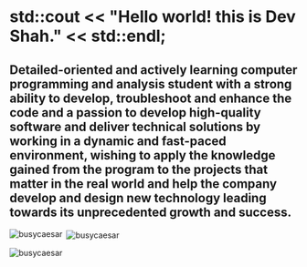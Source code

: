 # std::cout << "Hello world! this is Dev Shah." << std::endl; ##

## Detailed-oriented and actively learning computer programming and analysis student with a strong ability to develop, troubleshoot and enhance the code and a passion to develop high-quality software and deliver technical solutions by working in a dynamic and fast-paced environment, wishing to apply the knowledge gained from the program to the projects that matter in the real world and help the company develop and design new technology leading towards its unprecedented growth and success.

<p><img align="left" src="https://github-readme-stats.vercel.app/api/top-langs?username=busycaesar&show_icons=true&locale=en&layout=compact" alt="busycaesar" /></p>

<p>&nbsp;<img align="center" src="https://github-readme-stats.vercel.app/api?username=busycaesar&show_icons=true&locale=en" alt="busycaesar" /></p>

<p><img align="center" src="https://github-readme-streak-stats.herokuapp.com/?user=busycaesar&" alt="busycaesar" /></p>
